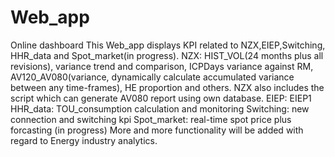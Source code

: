 # Web_app
Online dashboard
This Web_app displays KPI related to NZX,EIEP,Switching, HHR_data and Spot_market(in progress).
NZX: HIST_VOL(24 months plus all revisions), variance trend and comparison, ICPDays variance against RM,
AV120_AV080(variance, dynamically calculate accumulated variance between any time-frames), HE proportion and others.
NZX also includes the script which can generate AV080 report using own database.
EIEP: EIEP1
HHR_data: TOU_consumption calculation and monitoring
Switching: new connection and switching kpi
Spot_market: real-time spot price plus forcasting (in progress)
More and more functionality will be added with regard to Energy industry analytics.
